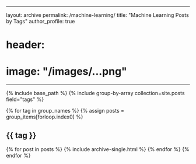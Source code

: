 ---
layout: archive
permalink: /machine-learning/
title: "Machine Learning Posts by Tags"
author_profile: true
# header:
  #  image: "/images/...png"
----

{% include base_path %}
{% include group-by-array collection=site.posts field="tags" %}

{% for tag in group_names %}
  {% assign posts = group_items[forloop.index0] %}
  <h2 id="{{ tag | slugify }}" class="archive__subtitle">{{ tag }}</h2>
  {% for post in posts %}
    {% include archive-single.html %}
  {% endfor %}
{% endfor %}